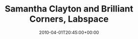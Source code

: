 ---
templateKey: event
guid: 089525a8-6eab-11ea-99c5-002590d1d1b0
date: 2010-04-01T20:45:00+00:00
eventTime: '8:45pm'
title: Samantha Clayton and Brilliant Corners, Labspace
artist: Samantha Clayton and Brilliant Corners
city: Toronto
venue: Labspace
group: Tim Shia
guests: Steve Hunter
---